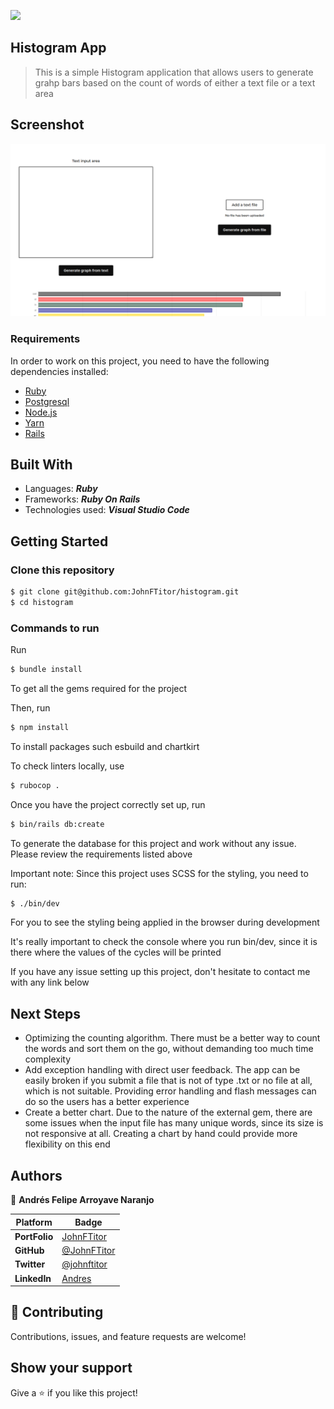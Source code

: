 ![](https://img.shields.io/static/v1?label=BY&message=JohnFTitor&color=blue)

## Histogram App

> This is a simple Histogram application that allows users to generate grahp bars based on the count of words of either a text file or a text area  

## Screenshot

![App screenshot](./page_screenshot.png)

### Requirements
In order to work on this project, you need to have the following dependencies installed: 

- [Ruby](https://www.ruby-lang.org/en/) 
- [Postgresql](https://www.postgresql.org/)
- [Node.js](https://nodejs.org/en/)
- [Yarn](https://yarnpkg.com/)
- [Rails](https://rubyonrails.org/)

## Built With

- Languages: _**Ruby**_
- Frameworks: _**Ruby On Rails**_
- Technologies used: _**Visual Studio Code**_

## Getting Started

### Clone this repository

```bash
$ git clone git@github.com:JohnFTitor/histogram.git
$ cd histogram
```

### Commands to run

Run 
```bash
$ bundle install 
```

To get all the gems required for the project

Then, run

```bash
$ npm install 
```
To install packages such esbuild and chartkirt

To check linters locally, use
```bash
$ rubocop .
```

Once you have the project correctly set up, run 
```bash
$ bin/rails db:create
```

To generate the database for this project and work without any issue. Please review the requirements listed above   

Important note: Since this project uses SCSS for the styling, you need to run: 

```bash
$ ./bin/dev
```

For you to see the styling being applied in the browser during development

It's really important to check the console where you run bin/dev, since it is there where the values of the cycles will be printed

If you have any issue setting up this project, don't hesitate to contact me with any link below

## Next Steps

- Optimizing the counting algorithm. There must be a better way to count the words and sort them on the go, without demanding too much time complexity
- Add exception handling with direct user feedback. The app can be easily broken if you submit a file that is not of type .txt or no file at all, which is not suitable. Providing error handling and flash messages can do so the users has a better experience
- Create a better chart. Due to the nature of the external gem, there are some issues when the input file has many unique words, since its size is not responsive at all. Creating a chart by hand could provide more flexibility on this end

## Authors

:bust_in_silhouette: **Andrés Felipe Arroyave Naranjo**

 Platform | Badge |
 --- | --- |
 **PortFolio**    | [JohnFTitor](https://johnftitor.me/)
 **GitHub**    | [@JohnFTitor](https://github.com/JohnFTitor)
 **Twitter**   | [@johnftitor](https://twitter.com/johnftitor)
 **LinkedIn**  | [Andres](https://www.linkedin.com/in/andresarroyavenaranjo/?locale=en_US)

## 🤝 Contributing

Contributions, issues, and feature requests are welcome!

## Show your support

Give a ⭐️ if you like this project!

